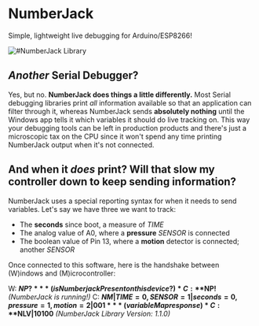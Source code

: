 # NumberJack
Simple, lightweight live debugging for Arduino/ESP8266!

![#NumberJack Library](https://i.imgur.com/f0o1glZ.png)

## *Another* Serial Debugger?

Yes, but no. **NumberJack does things a little differently.** Most Serial debugging libraries print *all* information available so that an application can filter through it, whereas NumberJack sends **absolutely nothing** until the Windows app tells it which variables it should do live tracking on. This way your debugging tools can be left in production products and there's just a microscopic tax on the CPU since it won't spend any time printing NumberJack output when it's not connected.

## And when it *does* print? Will that slow my controller down to keep sending information?

NumberJack uses a special reporting syntax for when it needs to send variables. Let's say we have three we want to track:

- The **seconds** since boot, a measure of *TIME*
- The analog value of A0, where a **pressure** *SENSOR* is connected
- The boolean value of Pin 13, where a **motion** detector is connected; another *SENSOR*

Once connected to this software, here is the handshake between (W)indows and (M)icrocontroller:

W: **$NP?** *(is Numberjack Present on this device?)*
C: **$NP!** *(NumberJack is running!)*
C: **$NM|TIME=0,SENSOR=1|seconds=0,pressure=1,motion=2|001** *(variable Map response)*
C: **$NLV|10100** *(NumberJack Library Version: 1.1.0)*


